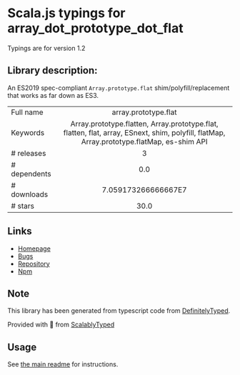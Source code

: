 
# Scala.js typings for array_dot_prototype_dot_flat

Typings are for version 1.2

## Library description:
An ES2019 spec-compliant `Array.prototype.flat` shim/polyfill/replacement that works as far down as ES3.

|                    |                 |
| ------------------ | :-------------: |
| Full name          | array.prototype.flat |
| Keywords           | Array.prototype.flatten, Array.prototype.flat, flatten, flat, array, ESnext, shim, polyfill, flatMap, Array.prototype.flatMap, es-shim API |
| # releases         | 3 |
| # dependents       | 0.0 |
| # downloads        | 7.059173266666667E7 |
| # stars            | 30.0 |

## Links
- [Homepage](https://github.com/es-shims/Array.prototype.flat#readme)
- [Bugs](https://github.com/es-shims/Array.prototype.flat/issues)
- [Repository](https://github.com/es-shims/Array.prototype.flat)
- [Npm](https://www.npmjs.com/package/array.prototype.flat)
    


## Note
This library has been generated from typescript code from [DefinitelyTyped](https://definitelytyped.org).

Provided with :purple_heart: from [ScalablyTyped](https://github.com/oyvindberg/ScalablyTyped)

## Usage
See [the main readme](../../readme.md) for instructions.


